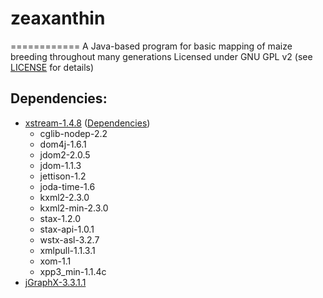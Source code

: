 # zeaxanthin
============
A Java-based program for basic mapping of maize breeding throughout many generations
Licensed under GNU GPL v2 (see [LICENSE](https://github.com/oceaquaris/zeaxanthin/blob/master/LICENSE) for details)
## Dependencies:
* [xstream-1.4.8](http://x-stream.github.io/)  ([Dependencies](http://repo1.maven.org/maven2/com/thoughtworks/xstream/xstream-distribution/1.4.8/xstream-distribution-1.4.8-bin.zip))  
  * cglib-nodep-2.2  
  * dom4j-1.6.1  
  * jdom2-2.0.5  
  * jdom-1.1.3  
  * jettison-1.2  
  * joda-time-1.6  
  * kxml2-2.3.0  
  * kxml2-min-2.3.0  
  * stax-1.2.0  
  * stax-api-1.0.1  
  * wstx-asl-3.2.7  
  * xmlpull-1.1.3.1  
  * xom-1.1  
  * xpp3_min-1.1.4c  
* [jGraphX-3.3.1.1](https://github.com/jgraph/jgraphx)  
